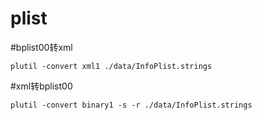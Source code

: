 # plist

#bplist00转xml
```shell
plutil -convert xml1 ./data/InfoPlist.strings
```
#xml转bplist00
```shell
plutil -convert binary1 -s -r ./data/InfoPlist.strings
```